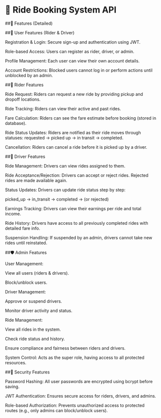 

# 🚖 Ride Booking System API

##📌 Features (Detailed)

##👤 User Features (Rider & Driver)

Registration & Login: Secure sign-up and authentication using JWT.

Role-based Access: Users can register as rider, driver, or admin.

Profile Management: Each user can view their own account details.

Account Restrictions: Blocked users cannot log in or perform actions until unblocked by an admin.

##🚗 Rider Features

Ride Request: Riders can request a new ride by providing pickup and dropoff locations.

Ride Tracking: Riders can view their active and past rides.

Fare Calculation: Riders can see the fare estimate before booking (stored in database).

Ride Status Updates: Riders are notified as their ride moves through statuses: requested → picked up → in transit → completed.

Cancellation: Riders can cancel a ride before it is picked up by a driver.

##🚙 Driver Features

Ride Management: Drivers can view rides assigned to them.

Ride Acceptance/Rejection: Drivers can accept or reject rides. Rejected rides are made available again.

Status Updates: Drivers can update ride status step by step:

picked_up → in_transit → completed → (or rejected)

Earnings Tracking: Drivers can view their earnings per ride and total income.

Ride History: Drivers have access to all previously completed rides with detailed fare info.

Suspension Handling: If suspended by an admin, drivers cannot take new rides until reinstated.

##🛡️ Admin Features

User Management:

View all users (riders & drivers).

Block/unblock users.

Driver Management:

Approve or suspend drivers.

Monitor driver activity and status.

Ride Management:

View all rides in the system.

Check ride status and history.

Ensure compliance and fairness between riders and drivers.

System Control: Acts as the super role, having access to all protected resources.

##🔐 Security Features

Password Hashing: All user passwords are encrypted using bcrypt before saving.

JWT Authentication: Ensures secure access for riders, drivers, and admins.

Role-based Authorization: Prevents unauthorized access to protected routes (e.g., only admins can block/unblock users).